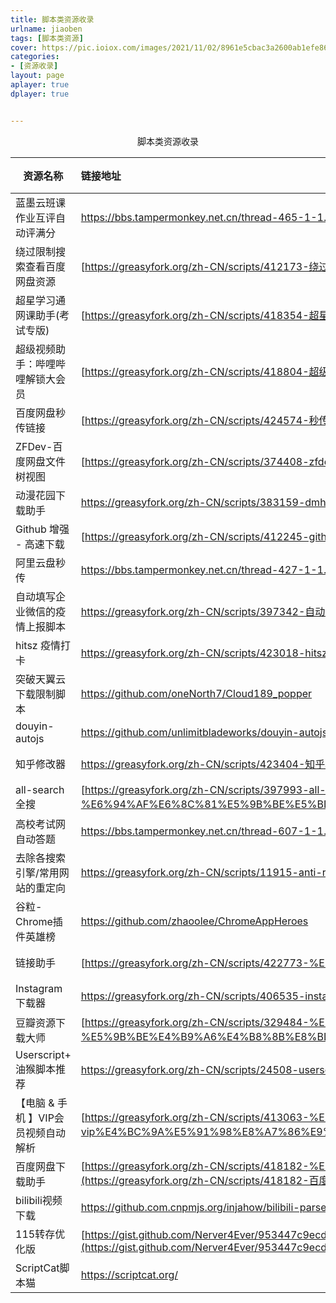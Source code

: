 ```yaml
---
title: 脚本类资源收录
urlname: jiaoben
tags: [脚本类资源]
cover: https://pic.ioiox.com/images/2021/11/02/8961e5cbac3a2600ab1efe861bb120ad.jpg
categories:
- [资源收录]
layout: page
aplayer: true
dplayer: true


---
```




<center>脚本类资源收录</center>



| 资源名称                            | 链接地址                                                     | 获取途径 |
| ----------------------------------- | :----------------------------------------------------------- | -------- |
| 蓝墨云班课作业互评自动评满分        | https://bbs.tampermonkey.net.cn/thread-465-1-1.html          | 油猴脚本 |
| 绕过限制搜索查看百度网盘资源        | [https://greasyfork.org/zh-CN/scripts/412173-绕过限制搜索查看百度网盘资源](null) | 油猴脚本 |
| 超星学习通网课助手(考试专版)        | [https://greasyfork.org/zh-CN/scripts/418354-超星学习通网课助手-考试专版](null) | 油猴脚本 |
| 超级视频助手：哔哩哔哩解锁大会员    | [https://greasyfork.org/zh-CN/scripts/418804-超级视频助手-哔哩哔哩解锁大会员-b站视频解析下载-a站视频解析下载-爱奇艺-腾讯-优酷-芒果等全网vip视频免费看破解去广告-免跳直接看-youtube-facebook等视频解析下载](null) | 油猴脚本 |
| 百度网盘秒传链接                    | [https://greasyfork.org/zh-CN/scripts/424574-秒传链接提取](null) | 油猴脚本 |
| ZFDev-百度网盘文件树视图            | [https://greasyfork.org/zh-CN/scripts/374408-zfdev-百度网盘文件树视图](null) | 油猴脚本 |
| 动漫花园下载助手                    | https://greasyfork.org/zh-CN/scripts/383159-dmhy-download-helper | 油猴脚本 |
| Github 增强 - 高速下载              | [https://greasyfork.org/zh-CN/scripts/412245-github-增强-高速下载](null) | 油猴脚本 |
| 阿里云盘秒传                        | https://bbs.tampermonkey.net.cn/thread-427-1-1.html          | 油猴脚本 |
| 自动填写企业微信的疫情上报脚本      | https://greasyfork.org/zh-CN/scripts/397342-自动填写企业微信的疫情上报脚本 | 油猴脚本 |
| hitsz 疫情打卡                      | https://greasyfork.org/zh-CN/scripts/423018-hitsz-疫情打卡   | 油猴脚本 |
| 突破天翼云下载限制脚本              | https://github.com/oneNorth7/Cloud189_popper                 | 油猴脚本 |
| douyin-autojs                       | https://github.com/unlimitbladeworks/douyin-autojs           | autojs   |
| 知乎修改器                          | https://greasyfork.org/zh-CN/scripts/423404-知乎样式修改器   | 油猴脚本 |
| all-search 全搜                     | [https://greasyfork.org/zh-CN/scripts/397993-all-search-%E5%85%A8%E6%90%9C-%E4%B8%80%E4%B8%AA%E6%90%9C%E7%B4%A2%E5%BC%95%E6%93%8E%E5%BF%AB%E6%8D%B7%E8%B7%B3%E8%BD%AC%E8%8F%9C%E5%8D%95-%E6%94%AF%E6%8C%81%E5%9B%BE%E5%BD%A2%E7%95%8C%E9%9D%A2%E8%87%AA%E5%AE%9A%E4%B9%89](https://greasyfork.org/zh-CN/scripts/397993-all-search-全搜-一个搜索引擎快捷跳转菜单-支持图形界面自定义) | 油猴脚本 |
| 高校考试网自动答题                  | https://bbs.tampermonkey.net.cn/thread-607-1-1.html          | 油猴脚本 |
| 去除各搜索引擎/常用网站的重定向     | https://greasyfork.org/zh-CN/scripts/11915-anti-redirect     | 油猴脚本 |
| 谷粒-Chrome插件英雄榜               | https://github.com/zhaoolee/ChromeAppHeroes                  | 谷歌插件 |
| 链接助手                            | [https://greasyfork.org/zh-CN/scripts/422773-%E9%93%BE%E6%8E%A5%E5%8A%A9%E6%89%8B](https://greasyfork.org/zh-CN/scripts/422773-链接助手) | 油猴脚本 |
| Instagram 下载器                    | https://greasyfork.org/zh-CN/scripts/406535-instagram-download-button | 油猴脚本 |
| 豆瓣资源下载大师                    | [https://greasyfork.org/zh-CN/scripts/329484-%E8%B1%86%E7%93%A3%E8%B5%84%E6%BA%90%E4%B8%8B%E8%BD%BD%E5%A4%A7%E5%B8%88-1%E7%A7%92%E6%90%9E%E5%AE%9A%E8%B1%86%E7%93%A3%E7%94%B5%E5%BD%B1-%E9%9F%B3%E4%B9%90-%E5%9B%BE%E4%B9%A6%E4%B8%8B%E8%BD%BD](https://greasyfork.org/zh-CN/scripts/329484-豆瓣资源下载大师-1秒搞定豆瓣电影-音乐-图书下载) | 油猴脚本 |
| Userscript+ 油猴脚本推荐            | https://greasyfork.org/zh-CN/scripts/24508-userscript-show-site-all-userjs | 油猴脚本 |
| 【电脑 & 手机 】VIP会员视频自动解析 | [https://greasyfork.org/zh-CN/scripts/413063-%E7%94%B5%E8%84%91-%E6%89%8B%E6%9C%BA-%E5%85%A8%E7%BD%91%E5%94%AF%E4%B8%80%E5%85%A8%E8%87%AA%E5%8A%A8%E8%84%9A%E6%9C%AC-vip%E4%BC%9A%E5%91%98%E8%A7%86%E9%A2%91%E8%87%AA%E5%8A%A8%E8%A7%A3%E6%9E%90](https://greasyfork.org/zh-CN/scripts/413063-电脑-手机-全网唯一全自动脚本-vip会员视频自动解析) | 油猴脚本 |
| 百度网盘下载助手                    | [https://greasyfork.org/zh-CN/scripts/418182-%E7%99%BE%E5%BA%A6%E7%BD%91%E7%9B%98%E7%AE%80%E6%98%93%E4%B8%8B%E8%BD%BD%E5%8A%A9%E6%89%8B-%E7%9B%B4%E9%93%BE%E4%B8%8B%E8%BD%BD%E5%A4%8D%E6%B4%BB%E7%89%88](https://greasyfork.org/zh-CN/scripts/418182-百度网盘简易下载助手-直链下载复活版) | 油猴脚本 |
| bilibili视频下载                    | https://github.com.cnpmjs.org/injahow/bilibili-parse/raw/master/tools/bilibili-parse-download.user.js | 油猴脚本 |
| 115转存优化版                       | [https://gist.github.com/Nerver4Ever/953447c9ecd330ffc0861d4cbb839369/raw/5fa16752a370725fc45da182f462e74843875500/115%25E8%25BD%25AC%25E5%25AD%2598%25E5%258A%25A9%25E6%2589%258Bui%25E4%25BC%2598%25E5%258C%2596%25E7%2589%2588.user.js](https://gist.github.com/Nerver4Ever/953447c9ecd330ffc0861d4cbb839369/raw/5fa16752a370725fc45da182f462e74843875500/115%E8%BD%AC%E5%AD%98%E5%8A%A9%E6%89%8Bui%E4%BC%98%E5%8C%96%E7%89%88.user.js) | 油猴脚本 |
| ScriptCat脚本猫                     | https://scriptcat.org/                                       | 脚本大全 |